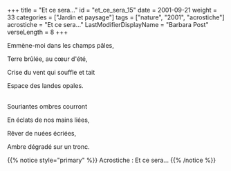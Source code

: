 +++
title = "Et ce sera..."
id = "et_ce_sera_15"
date = 2001-09-21
weight = 33
categories = ["Jardin et paysage"]
tags = ["nature", "2001", "acrostiche"]
acrostiche = "Et ce sera..."
LastModifierDisplayName = "Barbara Post"
verseLength = 8
+++

Emmène-moi dans les champs pâles,

Terre brûlée, au cœur d'été,

Crise du vent qui souffle et tait

Espace des landes opales.

 \
Souriantes ombres courront

En éclats de nos mains liées,

Rêver de nuées écriées,

Ambre dégradé sur un tronc.

{{% notice style="primary" %}}
Acrostiche : Et ce sera...
{{% /notice %}}
